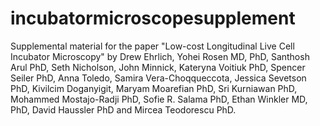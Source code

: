 # incubatormicroscopesupplement

Supplemental material for the paper "Low-cost Longitudinal Live Cell Incubator Microscopy" by Drew Ehrlich, Yohei Rosen MD, PhD, Santhosh Arul PhD, Seth Nicholson, John Minnick, Kateryna Voitiuk PhD, Spencer Seiler PhD, Anna Toledo, Samira Vera-Choqqueccota, Jessica Sevetson PhD, Kivilcim Doganyigit, Maryam Moarefian PhD, Sri Kurniawan PhD, Mohammed Mostajo-Radji PhD, Sofie R. Salama PhD, Ethan Winkler MD, PhD, David Haussler PhD and Mircea Teodorescu PhD.
